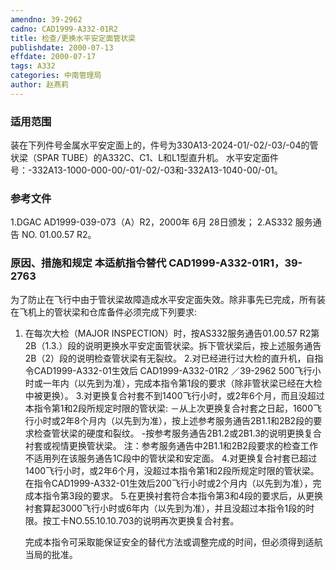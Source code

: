 ```yaml
---
amendno: 39-2962
cadno: CAD1999-A332-01R2
title: 检查/更换水平安定面管状梁
publishdate: 2000-07-13
effdate: 2000-07-17
tags: A332
categories: 中南管理局
author: 赵燕莉
---
```


### 适用范围 
装在下列件号金属水平安定面上的，件号为330A13-2024-01/-02/-03/-04的管状梁（SPAR TUBE）的A332C、C1、L和L1型直升机。
水平安定面件号：-332A13-1000-000-00/-01/-02/-03和-332A13-1040-00/-01。

<!--more-->
### 参考文件
1.DGAC
 AD1999-039-073（A）R2，2000年 6月 28日颁发； 
2.AS332 
服务通告 NO. 01.00.57 R2。

### 原因、措施和规定 本适航指令替代 CAD1999-A332-01R1，39-2763 
为了防止在飞行中由于管状梁故障造成水平安定面失效。除非事先已完成，所有装在飞机上的管状梁和仓库备件必须完成下列要求: 
1. 在每次大检（MAJOR INSPECTION）时，按AS332服务通告01.00.57 R2第2B（1.3.）段的说明更换水平安定面管状梁。拆下管状梁后，按上述服务通告2B（2）段的说明检查管状梁有无裂纹。 
    2.对已经进行过大检的直升机，自指令CAD1999-A332-01生效后
       CAD1999-A332-01R2   ／39-2962 
500飞行小时或一年内（以先到为准），完成本指令第1段的要求（除非管状梁已经在大检中被更换）。 
    3.对更换复合衬套不到1400飞行小时，或2年6个月，而且没超过本指令第1和2段所规定时限的管状梁: 
    －从上次更换复合衬套之日起，1600飞行小时或2年8个月内（以先到为准），按上述参考服务通告2B1.1和2B2段的要求检查管状梁的硬度和裂纹。 
-按参考服务通告2B1.2或2B1.3的说明更换复合衬套或视情更换管状梁。     注：参考服务通告中2B1.1和2B2段要求的检查工作不适用列在该服务通告1C段中的管状梁和安定面。 
    4.对更换复合衬套已超过1400飞行小时，或2年6个月，没超过本指令第1和2段所规定时限的管状梁。在指令CAD1999-A332-01生效后200飞行小时或2个月内（以先到为准），完成本指令第3段的要求。 
    5.在更换衬套符合本指令第3和4段的要求后，从更换衬套算起3000飞行小时或6年内（以先到为准），并且没超过本指令1段的时限。按工卡NO.55.10.10.703的说明再次更换复合衬套。 

    完成本指令可采取能保证安全的替代方法或调整完成的时间，但必须得到适航当局的批准。
